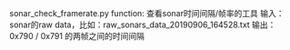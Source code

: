 sonar_check_framerate.py
    function: 查看sonar时间间隔/帧率的工具
    输入：sonar的raw data，比如：raw_sonars_data_20190906_164528.txt
    输出：0x790 / 0x791 的两帧之间的时间间隔
